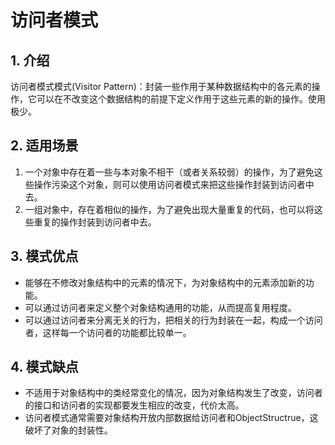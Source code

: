 # 访问者模式
## 1. 介绍
访问者模式模式(Visitor Pattern)：封装一些作用于某种数据结构中的各元素的操作，它可以在不改变这个数据结构的前提下定义作用于这些元素的新的操作。使用极少。

## 2. 适用场景
1. 一个对象中存在着一些与本对象不相干（或者关系较弱）的操作，为了避免这些操作污染这个对象，则可以使用访问者模式来把这些操作封装到访问者中去。  
2. 一组对象中，存在着相似的操作，为了避免出现大量重复的代码，也可以将这些重复的操作封装到访问者中去。

## 3. 模式优点
* 能够在不修改对象结构中的元素的情况下，为对象结构中的元素添加新的功能。  
* 可以通过访问者来定义整个对象结构通用的功能，从而提高复用程度。  
* 可以通过访问者来分离无关的行为，把相关的行为封装在一起，构成一个访问者，这样每一个访问者的功能都比较单一。  

## 4. 模式缺点
* 不适用于对象结构中的类经常变化的情况，因为对象结构发生了改变，访问者的接口和访问者的实现都要发生相应的改变，代价太高。  
* 访问者模式通常需要对象结构开放内部数据给访问者和ObjectStructrue，这破坏了对象的封装性。  

